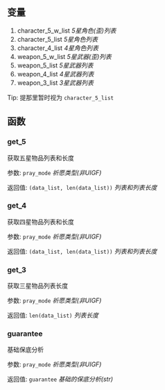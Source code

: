 
## 变量

1. character_5_w_list *5星角色(歪)列表*
2. character_5_list *5星角色列表*
3. character_4_list *4星角色列表*
4. weapon_5_w_list *5星武器(歪)列表*
5. weapon_5_list *5星武器列表*
6. weapon_4_list  *4星武器列表*
7. weapon_3_list *3星武器列表*

Tip: 提那里暂时视为 `character_5_list`

## 函数

### get_5

获取五星物品列表和长度

参数: `pray_mode` *祈愿类型(非UIGF)*

返回值: `(data_list, len(data_list))` *列表和列表长度*

### get_4

获取四星物品列表和长度

参数: `pray_mode` *祈愿类型(非UIGF)*

返回值: `(data_list, len(data_list))` *列表和列表长度*

### get_3

获取三星物品列表长度

参数: `pray_mode` *祈愿类型(非UIGF)*

返回值: `len(data_list)` *列表长度*

### guarantee

基础保底分析

参数: `pray_mode` *祈愿类型(非UIGF)*

返回值: `guarantee` *基础的保底分析(str)*